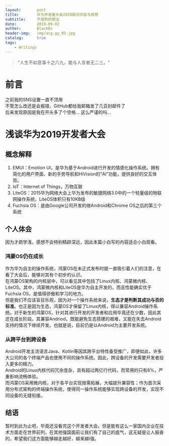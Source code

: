 ```yaml
---
layout:       post
title:        华为开发者大会2019部分内容与感想
subtitle:     不成熟的想法
date:         2019-09-02
auther:       BlackDn
header-img:   img/acg.gy_05.jpg
catalog:      true
tags:
    - Writings
---
```


>"人生不如意事十之八九，能与人言者无二三。"

# 前言
之前我的SNS设置一直不顶用  
不管怎么改还是会报错，GitHub都给我邮箱发了几百封邮件了  
后来发现原因是我在开头多了个空格...
这么严谨的吗...

# 浅谈华为2019开发者大会
## 概念解释
1. EMUI：Emotion UI，是华为基于Android进行开发的情感化操作系统。拥有简化的用户界面、新的手势导航和HiVision的“AI”功能，提供良好的交互体验。
2. IoT：Internet of Things，万物互联
3. LiteOS：2015华为网络大会上华为发布的敏捷网络3.0中的一个轻量级的物联网操作系统，LiteOS体积只有10KB级
4. Fuchsia OS：是由Google公司开发的继Android和Chrome OS之后的第三个系统

## 个人体会
因为才疏学浅，感想不会特别精辟深远，因此本篇小白写的内容适合小白观看。  
### 鸿蒙OS仍在成长
作为华为自主的操作系统，鸿蒙OS在未正式发布时就一直吸引着人们的注意，在看了大会后，能够对其有个初步的认识。  
在鸿蒙OS架构的内核层中，可以看见其中包括了Linux内核、鸿蒙微内核、LiteOS。其中，鸿蒙微内核和LiteOS是华为自主开发的，而且性能确实优于Fuchsia OS，是值得骄傲和学习的地方。  
但是我们不应该盲目乐观，因为对一个操作系统来说，**生态才是判断其成功与否的标准**。也正是因为生态，鸿蒙OS才保留了Linux内核，得以兼容Android操作系统。对于新生的鸿蒙OS，针对其进行开发的开发者和应用毕竟还在少数，因此其还在成长阶段。其兼容Andriod，既能避免生态搭建的艰难，又能在失去Android支持的情况下继续开发。也就是说，目前仍是以Android为主要开发系统。  
### 从跨平台到跨设备
Android开发主流语言Java、Kotlin等因其跨平台特性备受推广，即便如此，许多大公司的各个终端产品也使用不同的操作系统。因此，跨设备的开发需要开发者投入更多的精力。  
Android的Linux内核代码冗余庞杂，具有超过两亿行代码，而常用的只有8%，严重影响流畅体验。  
而鸿蒙OS采用微内核，对于各平台实现按需拓展，大幅提升兼容性；作为首次采用分布式架构的终端操作系统，使得同一操作系统能够实现跨设备的开发，实现不同设备的无缝衔接。  
## 结语
暂时到此为止吧，毕竟还没看完这个开发者大会。但是能有这么一家国内企业在技术方面走在世界前列，在其他强国面前让我们有了自己的底气，这无疑是让人振奋的，希望我们这方面能够越走越好，越来越i强。
